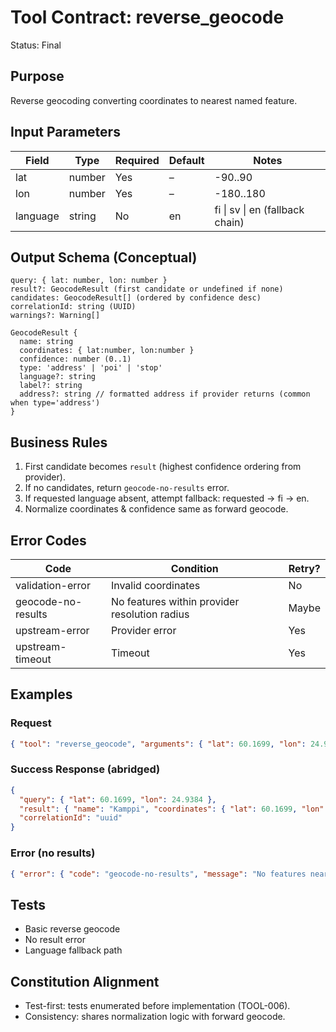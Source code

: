 # Tool Contract: reverse_geocode

Status: Final

## Purpose

Reverse geocoding converting coordinates to nearest named feature.

## Input Parameters

| Field | Type | Required | Default | Notes |
|-------|------|----------|---------|-------|
| lat | number | Yes | – | -90..90 |
| lon | number | Yes | – | -180..180 |
| language | string | No | en | fi \| sv \| en (fallback chain) |

## Output Schema (Conceptual)

```text
query: { lat: number, lon: number }
result?: GeocodeResult (first candidate or undefined if none)
candidates: GeocodeResult[] (ordered by confidence desc)
correlationId: string (UUID)
warnings?: Warning[]

GeocodeResult {
  name: string
  coordinates: { lat:number, lon:number }
  confidence: number (0..1)
  type: 'address' | 'poi' | 'stop'
  language?: string
  label?: string
  address?: string // formatted address if provider returns (common when type='address')
}
```

## Business Rules

1. First candidate becomes `result` (highest confidence ordering from provider).
2. If no candidates, return `geocode-no-results` error.
3. If requested language absent, attempt fallback: requested -> fi -> en.
4. Normalize coordinates & confidence same as forward geocode.

## Error Codes

| Code | Condition | Retry? |
|------|-----------|--------|
| validation-error | Invalid coordinates | No |
| geocode-no-results | No features within provider resolution radius | Maybe |
| upstream-error | Provider error | Yes |
| upstream-timeout | Timeout | Yes |

## Examples

### Request

```json
{ "tool": "reverse_geocode", "arguments": { "lat": 60.1699, "lon": 24.9384 } }
```

### Success Response (abridged)

```json
{
  "query": { "lat": 60.1699, "lon": 24.9384 },
  "result": { "name": "Kamppi", "coordinates": { "lat": 60.1699, "lon": 24.9384 }, "confidence": 0.93, "type": "poi" },
  "correlationId": "uuid"
}
```

### Error (no results)

```json
{ "error": { "code": "geocode-no-results", "message": "No features near coordinate", "correlationId": "uuid" } }
```

## Tests

* Basic reverse geocode
* No result error
* Language fallback path

## Constitution Alignment

* Test-first: tests enumerated before implementation (TOOL-006).
* Consistency: shares normalization logic with forward geocode.
